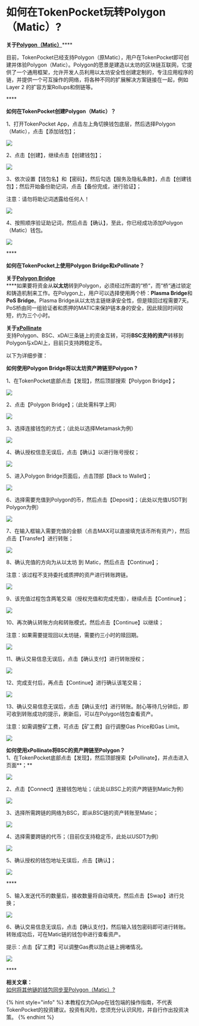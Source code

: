 # 如何在TokenPocket玩转Polygon（Matic）?

**关于**[**Polygon（Matic）**](https://polygon.technology/)\*\*\*\*

目前，TokenPocket已经支持Polygon（原Matic），用户在TokenPocket即可创建并体验Polygon（Matic）。Polygon的愿景是建造以太坊的区块链互联网，它提供了一个通用框架，允许开发人员利用以太坊安全性创建定制的，专注应用程序的链，并提供一个可互操作的网络，将各种不同的扩展解决方案链接在一起，例如Layer 2 的扩容方案Rollups和侧链等。

\*\*\*\*

**如何在TokenPocket创建Polygon（Matic）？**

1、打开TokenPocket App，点击左上角切换钱包底层，然后选择Polygon （Matic），点击【添加钱包】；

![](../.gitbook/assets/matic1.png)

2、点击【创建】，继续点击【创建钱包】；

![](../.gitbook/assets/matic2.png)

3、依次设置【钱包名】和【密码】，然后勾选【服务及隐私条款】，点击【创建钱包】；然后开始备份助记词，点击【备份完成，进行验证】；

注意：请勿将助记词透露给任何人！

![](../.gitbook/assets/matic3.png)

4、按照顺序验证助记词，然后点击【确认】，至此，你已经成功添加Polygon（Matic）钱包。

![](../.gitbook/assets/matic4.png)

\*\*\*\*

**如何在TokenPocket上使用Polygon Bridge和xPollinate？**

**关于**[**Polygon Bridge**](https://wallet.matic.network/bridge/)  
****如果要将资金从**以太坊**转到Polygon，必须经过所谓的“桥“，而“桥“通过锁定和铸造机制来工作。在Polygon上，用户可以选择使用两个桥：**Plasma Bridge**和**PoS Bridge**。Plasma Bridge从以太坊主链继承安全性，但是赎回过程需要7天。PoS桥由同一组验证者和质押的MATIC来保护链本身的安全，因此赎回时间较短，约为三个小时。

**关于**[**xPollinate**](https://www.xpollinate.io/)  
支持Polygon、BSC、xDAI三条链上的资金互转，可将**BSC支持的资产**转移到Polygon与xDAI上，目前只支持跨稳定币。

以下为详细步骤：

**如何使用Polygon Bridge将以太坊资产跨链至Polygon ?**

1、在TokenPocket底部点击【发现】，然后顶部搜索【Polygon Bridge】**；**

![](../.gitbook/assets/bridge1.jpg)

2、点击【Polygon Bridge】；（此处需科学上网）

![](../.gitbook/assets/bridge2.jpg)

3、选择连接钱包的方式；（此处以选择Metamask为例）

![](../.gitbook/assets/br1.jpg)

4、确认授权信息无误后，点击【确认】以进行账号授权；

![](../.gitbook/assets/br2.jpg)

5、进入Polygon Bridge页面后，点击顶部【Back to Wallet】；

![](../.gitbook/assets/b6.jpg)

6、选择需要充值到Polygon的币，然后点击【Deposit】；（此处以充值USDT到Polygon为例）

![](../.gitbook/assets/deposit.jpg)

7、在输入框输入需要充值的金额（点击MAX可以直接填充该币所有资产），然后点击【Transfer】进行转账；

![](../.gitbook/assets/br4.jpg)

8、确认充值的方向为从以太坊 到 Matic，然后点击【Continue】；

注意：该过程不支持委托或质押的资产进行转账跨链。

![](../.gitbook/assets/br5.jpg)

9、该充值过程包含两笔交易（授权充值和完成充值），继续点击【Continue】；

![](../.gitbook/assets/br6.jpg)

10、再次确认转账方向和转账模式，然后点击【Continue】以继续；

注意：如果需要提现回以太坊链，需要约三小时的赎回期。

![](../.gitbook/assets/br7.jpg)



11、确认交易信息无误后，点击【确认支付】进行转账授权；

![](../.gitbook/assets/br8.jpg)

12、完成支付后，再点击【Continue】进行确认该笔交易；

![](../.gitbook/assets/br10.jpg)

13、确认交易信息无误后，点击【确认支付】进行转账。耐心等待几分钟后，即可收到转账成功的提示，刷新后，可以在Polygon钱包查看资产。

注意：如需调整矿工费，可点击【矿工费】自行调整Gas Price和Gas Limit。

![](../.gitbook/assets/br013.jpg)



**如何使用xPollinate将BSC的资产跨链至Polygon？**  
1、在TokenPocket底部点击【发现】，然后顶部搜索【xPollinate】，并点击进入页面**；**

![](../.gitbook/assets/1%20%286%29.jpg)

2、点击【Connect】连接钱包地址；（此处以BSC上的资产跨链到Matic为例）

![](../.gitbook/assets/op2.jpg)

3、选择所需跨链的网络为BSC，即从BSC链的资产转账至Matic；

![](../.gitbook/assets/op02.jpg)

4、选择需要跨链的代币；（目前仅支持稳定币，此处以USDT为例）

![](../.gitbook/assets/op3.jpg)

5、确认授权的钱包地址无误后，点击【确认】；

![](../.gitbook/assets/op4.jpg)

\*\*\*\*

5、输入发送代币的数量后，接收数量将自动填充，然后点击【Swap】进行兑换；

![](../.gitbook/assets/op5.jpg)

6、确认交易信息无误后，点击【确认支付】，然后输入钱包密码即可进行转账。转账成功后，可在Matic链的钱包中进行查看资产。

提示：点击【矿工费】可以调整Gas费以防止链上拥堵情况。

![](../.gitbook/assets/op6.jpg)

\*\*\*\*

**相关文章：**  
[如何将其他链的钱包同步至Polygon（Matic）?](https://tphelp.gitbook.io/cn/wallet-management/wallet-sync)



{% hint style="info" %}
本教程仅为DApp在钱包端的操作指南，不代表TokenPocket的投资建议。投资有风险，您须充分认识风险，并自行作出投资决策。
{% endhint %}

